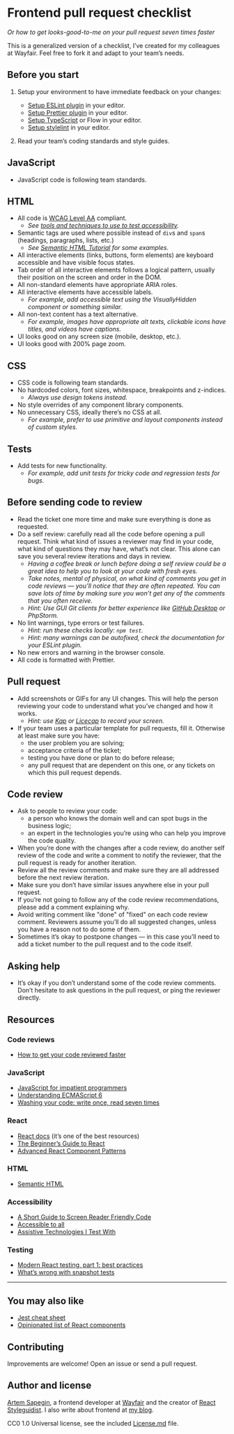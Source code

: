 # Frontend pull request checklist

_Or how to get looks-good-to-me on your pull request seven times faster_

This is a generalized version of a checklist, I’ve created for my colleagues at Wayfair. Feel free to fork it and adapt to your team’s needs.

## Before you start

1. Setup your environment to have immediate feedback on your changes:

   - [Setup ESLint plugin](https://eslint.org/docs/user-guide/integrations) in your editor.
   - [Setup Prettier plugin](https://prettier.io/docs/en/editors.html) in your editor.
   - [Setup TypeScript](https://www.typescriptlang.org/index.html#download-links) or Flow in your editor.
   - [Setup stylelint](https://stylelint.io/user-guide/complementary-tools#editor-plugins) in your editor.

2. Read your team’s coding standards and style guides.

## JavaScript

- JavaScript code is following team standards.

## HTML

- All code is [WCAG Level AA](https://www.w3.org/TR/2006/WD-WCAG20-20060427/appendixB.html) compliant.
  - _See [tools and techniques to use to test accessibility](https://daverupert.com/2018/07/assistive-technologies-i-test-with/)._
- Semantic tags are used where possible instead of `div`s and `span`s (headings, paragraphs, lists, etc.)
  - _See [Semantic HTML Tutorial](https://internetingishard.com/html-and-css/semantic-html/) for some examples._
- All interactive elements (links, buttons, form elements) are keyboard accessible and have visible focus states.
- Tab order of all interactive elements follows a logical pattern, usually their position on the screen and order in the DOM.
- All non-standard elements have appropriate ARIA roles.
- All interactive elements have accessible labels.
  - _For example, add accessible text using the VisuallyHidden component or something similar._
- All non-text content has a text alternative.
  - _For example, images have appropriate alt texts, clickable icons have titles, and videos have captions._
- UI looks good on any screen size (mobile, desktop, etc.).
- UI looks good with 200% page zoom.

## CSS

- CSS code is following team standards.
- No hardcoded colors, font sizes, whitespace, breakpoints and z-indices.
  - _Always use design tokens instead._
- No style overrides of any component library components.
- No unnecessary CSS, ideally there’s no CSS at all.
  - _For example, prefer to use primitive and layout components instead of custom styles._

## Tests

- Add tests for new functionality.
  - _For example, add unit tests for tricky code and regression tests for bugs._

## Before sending code to review

- Read the ticket one more time and make sure everything is done as requested.
- Do a self review: carefully read all the code before opening a pull request. Think what kind of issues a reviewer may find in your code, what kind of questions they may have, what’s not clear. This alone can save you several review iterations and days in review.
  - _Having a coffee break or lunch before doing a self review could be a great idea to help you to look at your code with fresh eyes._
  - _Take notes, mental of physical, on what kind of comments you get in code reviews — you’ll notice that they are often repeated. You can save lots of time by making sure you won’t get any of the comments that you often receive._
  - _Hint: Use GUI Git clients for better experience like [GitHub Desktop](https://desktop.github.com/) or PhpStorm._
- No lint warnings, type errors or test failures.
  - _Hint: run these checks locally: `npm test`._
  - _Hint: many warnings can be autofixed, check the documentation for your ESLint plugin._
- No new errors and warning in the browser console.
- All code is formatted with Prettier.

## Pull request

- Add screenshots or GIFs for any UI changes. This will help the person reviewing your code to understand what you’ve changed and how it works.
  - _Hint: use [Kap](https://getkap.co/) or [Licecap](https://www.cockos.com/licecap/) to record your screen._
- If your team uses a particular template for pull requests, fill it. Otherwise at least make sure you have:
  - the user problem you are solving;
  - acceptance criteria of the ticket;
  - testing you have done or plan to do before release;
  - any pull request that are dependent on this one, or any tickets on which this pull request depends.

## Code review

- Ask to people to review your code:
  - a person who knows the domain well and can spot bugs in the business logic;
  - an expert in the technologies you’re using who can help you improve the code quality.
- When you’re done with the changes after a code review, do another self review of the code and write a comment to notify the reviewer, that the pull request is ready for another iteration.
- Review all the review comments and make sure they are all addressed before the next review iteration.
- Make sure you don’t have similar issues anywhere else in your pull request.
- If you’re not going to follow any of the code review recommendations, please add a comment explaining why.
- Avoid writing comment like "done" of "fixed" on each code review comment. Reviewers assume you’ll do all suggested changes, unless you have a reason not to do some of them.
- Sometimes it’s okay to postpone changes — in this case you’ll need to add a ticket number to the pull request and to the code itself.

## Asking help

- It’s okay if you don’t understand some of the code review comments. Don’t hesitate to ask questions in the pull request, or ping the reviewer directly.

## Resources

### Code reviews

- [How to get your code reviewed faster](https://blog.sapegin.me/all/faster-code-reviews)

### JavaScript

- [JavaScript for impatient programmers](http://exploringjs.com/impatient-js/)
- [Understanding ECMAScript 6](https://leanpub.com/understandinges6/)
- [Washing your code: write once, read seven times](https://leanpub.com/washingcode/)

### React

- [React docs](https://reactjs.org/docs/getting-started.html) (it’s one of the best resources)
- [The Beginner’s Guide to React](https://egghead.io/courses/the-beginner-s-guide-to-react)
- [Advanced React Component Patterns](https://egghead.io/courses/advanced-react-component-patterns)

### HTML

- [Semantic HTML](https://internetingishard.com/html-and-css/semantic-html/)

### Accessibility

- [A Short Guide to Screen Reader Friendly Code](https://benrobertson.io/accessibility/screen-reader-friendly-code-guide)
- [Accessible to all](https://web.dev/accessible)
- [Assistive Technologies I Test With](https://daverupert.com/2018/07/assistive-technologies-i-test-with/)

### Testing

- [Modern React testing, part 1: best practices](https://blog.sapegin.me/all/react-testing-1-best-practices/)
- [What’s wrong with snapshot tests](https://blog.sapegin.me/all/snapshot-tests/)

---

## You may also like

- [Jest cheat sheet](https://github.com/sapegin/jest-cheat-sheet)
- [Opinionated list of React components](https://github.com/sapegin/react-components)

## Contributing

Improvements are welcome! Open an issue or send a pull request.

## Author and license

[Artem Sapegin](https://sapegin.me/), a frontend developer at [Wayfair](https://tech.wayfair.com/) and the creator of [React Styleguidist](https://github.com/styleguidist/react-styleguidist). I also write about frontend at [my blog](https://blog.sapegin.me/).

CC0 1.0 Universal license, see the included [License.md](/License.md) file.
